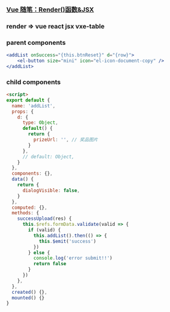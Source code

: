 ### [Vue 随笔：Render()函数&JSX](https://www.jianshu.com/p/7353974795dd)

### render => vue react jsx vxe-table

### parent components

```jsx
<addList onSuccess="{this.btnReset}" d="{row}">
	<el-button size="mini" icon="el-icon-document-copy" />
</addList>
```

### child components

```html
<script>
export default {
  name: 'addList',
  props: {
    d: {
      type: Object,
      default() {
        return {
          prizeUrl: '', // 奖品图片
        }
      },
      // default: Object,
    }
  },
  components: {},
  data() {
    return {
      dialogVisible: false,
    }
  },
  computed: {},
  methods: {
    successUpload(res) {
      this.$refs.formData.validate(valid => {
        if (valid) {
          this.addList().then(() => {
            this.$emit('success')
          })
        } else {
          console.log('error submit!!')
          return false
        }
      })
    },
  },
  created() {},
  mounted() {}
}
```
